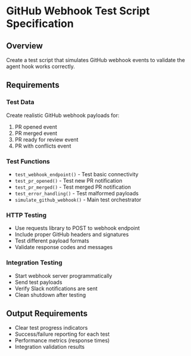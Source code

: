 # GitHub Webhook Test Script Specification

## Overview
Create a test script that simulates GitHub webhook events to validate the agent hook works correctly.

## Requirements

### Test Data
Create realistic GitHub webhook payloads for:
1. PR opened event
2. PR merged event  
3. PR ready for review event
4. PR with conflicts event

### Test Functions
- `test_webhook_endpoint()` - Test basic connectivity
- `test_pr_opened()` - Test new PR notification
- `test_pr_merged()` - Test merged PR notification
- `test_error_handling()` - Test malformed payloads
- `simulate_github_webhook()` - Main test orchestrator

### HTTP Testing
- Use requests library to POST to webhook endpoint
- Include proper GitHub headers and signatures
- Test different payload formats
- Validate response codes and messages

### Integration Testing
- Start webhook server programmatically
- Send test payloads
- Verify Slack notifications are sent
- Clean shutdown after testing

## Output Requirements
- Clear test progress indicators
- Success/failure reporting for each test
- Performance metrics (response times)
- Integration validation results